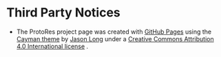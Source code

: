 # Third Party Notices
* The ProtoRes project page was created with [GitHub Pages](https://pages.github.com) using the [Cayman theme](https://github.com/jasonlong/cayman-theme)  by [Jason Long](https://twitter.com/jasonlong)  under a [Creative Commons Attribution 4.0 International license](https://creativecommons.org/licenses/by/4.0/) .
